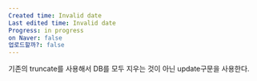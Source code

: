 ```yaml
---
Created time: Invalid date
Last edited time: Invalid date
Progress: in progress
on Naver: false
업로드할까?: false
---
```

기존의 truncate를 사용해서 DB를 모두 지우는 것이 아닌 update구문을 사용한다.